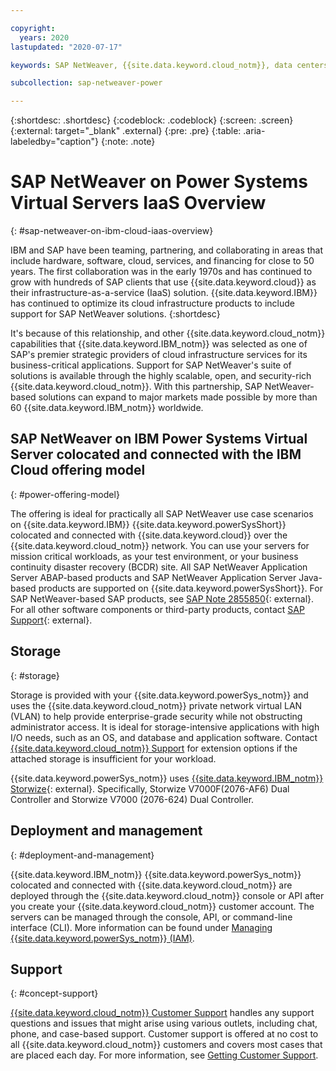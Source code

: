 ```yaml
---

copyright:
  years: 2020
lastupdated: "2020-07-17"

keywords: SAP NetWeaver, {{site.data.keyword.cloud_notm}}, data centers, {{site.data.keyword.powerSys_notm}}, deployment, VLANs, SAP Certified, database, {{site.data.keyword.powerSysShort}}

subcollection: sap-netweaver-power

---
```


{:shortdesc: .shortdesc}
{:codeblock: .codeblock}
{:screen: .screen}
{:external: target="_blank" .external}
{:pre: .pre}
{:table: .aria-labeledby="caption"}
{:note: .note}

# SAP NetWeaver on Power Systems Virtual Servers IaaS Overview
{: #sap-netweaver-on-ibm-cloud-iaas-overview}

IBM and SAP have been teaming, partnering, and collaborating in areas that include hardware, software, cloud, services, and financing for close to 50 years. The first collaboration was in the early 1970s and has continued to grow with hundreds of SAP clients that use {{site.data.keyword.cloud}} as their infrastructure-as-a-service (IaaS) solution. {{site.data.keyword.IBM}} has continued to optimize its cloud infrastructure products to include support for SAP NetWeaver solutions.
{:shortdesc}

It's because of this relationship, and other {{site.data.keyword.cloud_notm}} capabilities that {{site.data.keyword.IBM_notm}} was selected as one of SAP's premier strategic providers of cloud infrastructure services for its business-critical applications. Support for SAP NetWeaver's suite of solutions is available through the highly scalable, open, and security-rich {{site.data.keyword.cloud_notm}}. With this partnership, SAP NetWeaver-based solutions can expand to major markets made possible by more than 60 {{site.data.keyword.IBM_notm}} worldwide.

## SAP NetWeaver on IBM Power Systems Virtual Server colocated and connected with the IBM Cloud offering model
{: #power-offering-model}

The offering is ideal for practically all SAP NetWeaver use case scenarios on {{site.data.keyword.IBM}} {{site.data.keyword.powerSysShort}} colocated and connected with {{site.data.keyword.cloud}} over the {{site.data.keyword.cloud_notm}} network. You can use your servers for mission critical workloads, as your test environment, or your business continuity disaster recovery (BCDR) site. All SAP NetWeaver Application Server ABAP-based products and SAP NetWeaver Application Server Java-based products are supported on {{site.data.keyword.powerSysShort}}. For SAP NetWeaver-based SAP products, see [SAP Note 2855850](https://launchpad.support.sap.com/#/notes/2855850){: external}. For all other software components or third-party products, contact [SAP Support](https://support.sap.com/en/index.html){: external}.


## Storage
{: #storage}

Storage is provided with your {{site.data.keyword.powerSys_notm}} and uses the {{site.data.keyword.cloud_notm}} private network virtual LAN (VLAN) to help provide enterprise-grade security while not obstructing administrator access. It is ideal for storage-intensive applications with high I/O needs, such as an OS, and database and application software. Contact [{{site.data.keyword.cloud_notm}} Support](/docs/get-support?topic=get-support-getting-customer-support#getting-customer-support) for extension options if the attached storage is insufficient for your workload.

{{site.data.keyword.powerSys_notm}} uses [{{site.data.keyword.IBM_notm}} Storwize](https://www.ibm.com/it-infrastructure/storage/storwize){: external}. Specifically, Storwize  V7000F(2076-AF6) Dual Controller and Storwize V7000 (2076-624) Dual Controller.

## Deployment and management
{: #deployment-and-management}

{{site.data.keyword.IBM_notm}} {{site.data.keyword.powerSys_notm}} colocated and connected with {{site.data.keyword.cloud_notm}} are deployed through the {{site.data.keyword.cloud_notm}} console or API after you create your {{site.data.keyword.cloud_notm}} customer account. The servers can be managed through the console, API, or command-line interface (CLI). More information can be found under [Managing {{site.data.keyword.powerSys_notm}} (IAM)](/docs/power-iaas?topic=power-iaas-managing-resources-and-users).

## Support
{: #concept-support}

[{{site.data.keyword.cloud_notm}} Customer Support](/docs/get-support?topic=get-support-getting-customer-support#getting-customer-support) handles any support questions and issues that might arise using various outlets, including chat, phone, and case-based support. Customer support is offered at no cost to all {{site.data.keyword.cloud_notm}} customers and covers most cases that are placed each day. For more information, see [Getting Customer Support](/docs/get-support?topic=get-support-getting-customer-support#getting-customer-support).
